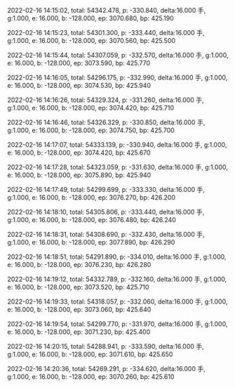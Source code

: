 2022-02-16 14:15:02, total: 54342.478, p: -330.840, delta:16.000 手, g:1.000, e: 16.000, b: -128.000, ep: 3070.680, bp: 425.190

2022-02-16 14:15:23, total: 54301.300, p: -333.440, delta:16.000 手, g:1.000, e: 16.000, b: -128.000, ep: 3070.560, bp: 425.500

2022-02-16 14:15:44, total: 54307.059, p: -332.570, delta:16.000 手, g:1.000, e: 16.000, b: -128.000, ep: 3073.590, bp: 425.770

2022-02-16 14:16:05, total: 54296.175, p: -332.990, delta:16.000 手, g:1.000, e: 16.000, b: -128.000, ep: 3074.530, bp: 425.940

2022-02-16 14:16:26, total: 54329.324, p: -331.260, delta:16.000 手, g:1.000, e: 16.000, b: -128.000, ep: 3074.420, bp: 425.710

2022-02-16 14:16:46, total: 54326.329, p: -330.850, delta:16.000 手, g:1.000, e: 16.000, b: -128.000, ep: 3074.750, bp: 425.700

2022-02-16 14:17:07, total: 54333.139, p: -330.940, delta:16.000 手, g:1.000, e: 16.000, b: -128.000, ep: 3074.420, bp: 425.670

2022-02-16 14:17:28, total: 54323.059, p: -331.630, delta:16.000 手, g:1.000, e: 16.000, b: -128.000, ep: 3075.890, bp: 425.940

2022-02-16 14:17:49, total: 54299.699, p: -333.330, delta:16.000 手, g:1.000, e: 16.000, b: -128.000, ep: 3076.270, bp: 426.200

2022-02-16 14:18:10, total: 54305.806, p: -333.440, delta:16.000 手, g:1.000, e: 16.000, b: -128.000, ep: 3076.480, bp: 426.240

2022-02-16 14:18:31, total: 54308.690, p: -332.430, delta:16.000 手, g:1.000, e: 16.000, b: -128.000, ep: 3077.890, bp: 426.290

2022-02-16 14:18:51, total: 54291.890, p: -334.010, delta:16.000 手, g:1.000, e: 16.000, b: -128.000, ep: 3076.230, bp: 426.280

2022-02-16 14:19:12, total: 54332.789, p: -332.160, delta:16.000 手, g:1.000, e: 16.000, b: -128.000, ep: 3073.520, bp: 425.710

2022-02-16 14:19:33, total: 54318.057, p: -332.060, delta:16.000 手, g:1.000, e: 16.000, b: -128.000, ep: 3073.060, bp: 425.640

2022-02-16 14:19:54, total: 54299.770, p: -331.970, delta:16.000 手, g:1.000, e: 16.000, b: -128.000, ep: 3071.230, bp: 425.400

2022-02-16 14:20:15, total: 54288.941, p: -333.590, delta:16.000 手, g:1.000, e: 16.000, b: -128.000, ep: 3071.610, bp: 425.650

2022-02-16 14:20:36, total: 54269.291, p: -334.620, delta:16.000 手, g:1.000, e: 16.000, b: -128.000, ep: 3070.260, bp: 425.610
